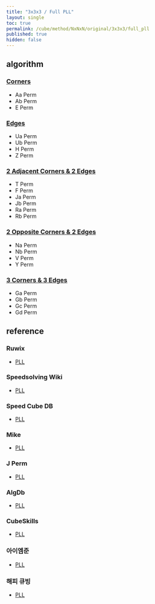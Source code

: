 ```yaml
---
title: "3x3x3 / Full PLL"
layout: single
toc: true
permalink: /cube/method/NxNxN/original/3x3x3/full_pll
published: true
hidden: false
---
```


<head>
  <base target="_blank">
</head>



## algorithm

### [Corners](/cube/method/NxNxN/original/3x3x3/pll/corners)

- Aa Perm
- Ab Perm
- E Perm

### [Edges](/cube/method/NxNxN/original/3x3x3/pll/edges)

- Ua Perm
- Ub Perm
- H Perm
- Z Perm

### [2 Adjacent Corners & 2 Edges](/cube/method/NxNxN/original/3x3x3/pll/2_adjacent_corners_2_edges)

- T Perm
- F Perm
- Ja Perm
- Jb Perm
- Ra Perm
- Rb Perm

### [2 Opposite Corners & 2 Edges](/cube/method/NxNxN/original/3x3x3/pll/2_opposite_corners_2_edges)

- Na Perm
- Nb Perm
- V Perm
- Y Perm

### [3 Corners & 3 Edges](/cube/method/NxNxN/original/3x3x3/pll/3_corners_3_edges)

- Ga Perm
- Gb Perm
- Gc Perm
- Gd Perm



## reference

### Ruwix

- [PLL](https://ruwix.com/the-rubiks-cube/advanced-cfop-fridrich/permutate-the-last-layer-pll/)

### Speedsolving Wiki

- [PLL](https://www.speedsolving.com/wiki/index.php/PLL)

### Speed Cube DB

- [PLL](https://speedcubedb.com/a/3x3/PLL)

### Mike

- [PLL](https://logiqx.github.io/cubing-algs/html/pll.html#pieces)

### J Perm

- [PLL](https://jperm.net/algs/pll)

### AlgDb

- [PLL](http://algdb.net/puzzle/333/pll)

### CubeSkills

- [PLL](https://www.cubeskills.com/tutorials/2-look-last-layer/pll-algorithms)

### 아이엠준

- [PLL](https://youtube.com/playlist?list=PLUVtQMRHqpMU-3l5koWFWIJ19EPAUE1jO)

### 해피 큐빙

- [PLL](https://youtu.be/bN25M3DC0yY)
